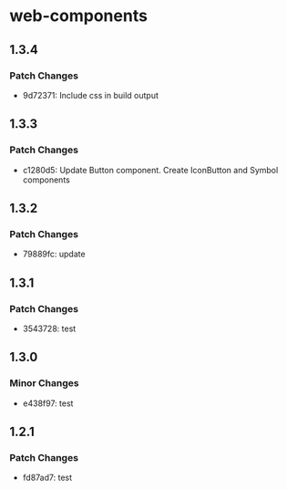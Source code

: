 # web-components

## 1.3.4

### Patch Changes

- 9d72371: Include css in build output

## 1.3.3

### Patch Changes

- c1280d5: Update Button component. Create IconButton and Symbol components

## 1.3.2

### Patch Changes

- 79889fc: update

## 1.3.1

### Patch Changes

- 3543728: test

## 1.3.0

### Minor Changes

- e438f97: test

## 1.2.1

### Patch Changes

- fd87ad7: test
